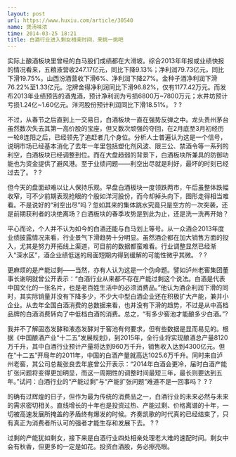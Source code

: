 ```yaml
---
layout: post
url: https://www.huxiu.com/article/30540
name: 煲汤味浓
time: 2014-03-25 18:21
title: 白酒行业进入剩女相亲时间，来挑一挑吧
---
```

实际上酿酒板块里曾经的白马股们成绩都在大滑坡。综合2013年年报或业绩快报的情况看来，五粮液营收247.17亿元，同比下降9.13%；净利润79.73亿元，同比下滑19.75%。山西汾酒营收下滑6%、净利润下降27%。金种子酒净利润下滑76.22%至1.33亿元。沱牌舍得净利润同比下滑96.82%，仅有1177.42万元。而发布2013年业绩预告的酒鬼酒，预计净利润为亏损6800万~7800万元；水井坊预计亏损1.24亿~1.60亿元。洋河股份预计利润同比下滑18.51%。 ? ?

不过，从春节之后直到上一交易日，白酒板块一直在强势反弹之中。龙头贵州茅台虽然数次失去其第一高价股的宝座，但又数次顽强的夺回，在2月底至3月初经历一轮8连阳之后，已经领先了追赶者几个身位。分析人士普遍认为这是一个信号，说明市场已经基本消化了去年一年里包括塑化剂风波、限三公、禁酒令等一系列的利空，白酒板块已经调整到位。而在大盘趋弱的背景下，白酒板块所兼具的防御功能也为资金提供了避风港。至于业绩问题——利空出尽就是利好，最坏的时刻已经过去了。 ? ?

但今天的盘面却难以让人保持乐观。早盘白酒板块一度领跌两市，午后虽整体跌幅收窄，可不少前期表现抢眼的个股如洋河股份，而今却掉头向下，图形走得相当难看。不是说好的“利空出尽”吗？忽如其来的集体跳水究竟只是空方的一次突袭，还是前期获利者的决绝离场？白酒板块的春季攻势是到此为止，还是洗一洗再开始？

平心而论，个人并不认为如今的白酒还能与白马划上等号。从一众酒企2013年度业绩披露情况来看，行业景气下滑趋势十分明显。虽然酒企都在加大销售方面的投入，尤其是努力开拓线上渠道，可目前的数据都蛮难看。行业调整显然已经渐入“深水区”，酒企业绩低迷的局面短期内得到缓解的可能性微乎其微。 ? ?

更麻烦的是产能过剩——当然，亦有人认为这是一个伪命题。譬如泸州老窖集团董事长谢明就曾公开表示：“白酒行业从来都不存在产能过剩这个说法。白酒是代表中国文化的一张名片，也是老百姓生活中的必须消费品。”他认为酒企利润下滑的同时，其实际销量并没有下降多少，不少大中型白酒企业还在积极扩大产能，兼并小企业。从去年全国白酒消费的总数据来看，也并没有下滑的趋势，不过是从中高档品牌的白酒消费转向了中低档白酒的消费。总之，“有多少窖池才能酿多少白酒。”?

我并不了解固态发酵和液态发酵对于窖池有何要求，但有些数据是显而易见的。根据《中国酿酒产业“十二五”发展规划》，到2015年，全行业将实现酿酒总产量8120万千升，其中白酒行业预计产量将达到960万千升，销售收入达到4300亿元。但在“十二五”开局年的2011年，中国的白酒产量就高达1025.6万千升。同时来自泸州老窖，其公司总裁张良去年底曾公开表示：“2014年白酒会更冷，届时白酒产能扩张问题将变得更加明显，而这一周期性的调整时间最短三年，最长则要达到五年。”试问：白酒行业的“产能过剩”与“产能扩张问题”难道不是一回事吗？ ? ?

的确有过辉煌的日子，但作为最为传统的消费品之一，白酒行业的未来必然与未来的需求密切相关。直线增长的十年也是投资过热、产能过剩、价格离谱的十年，一切被高速发展所掩盖的矛盾终有爆发的时候。齐奏凯歌的时代真的已经结束了，只有真正为消费者所认可的强者才能生存和发展下去。 ? ?

过剩的产能犹如剩女，接下来是白酒行业四处相亲处理老大难的速配时间。剩女中会有秋香，但更多的一定是如花。投资白酒股，务必擦亮眼。

